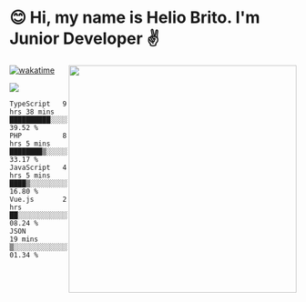  # 😊 Hi, my name is Helio Brito. I'm Junior Developer ✌️

<img src="https://github-readme-stats.vercel.app/api?username=helioh3&show_icons=true&count_private=true&theme=gruvbox" min-width="400px" max-width="400px" width="400px" align="right" />

[![wakatime](https://wakatime.com/badge/user/ce1da5e2-69aa-40b1-a2f3-97124b30e813.svg)](https://wakatime.com/@ce1da5e2-69aa-40b1-a2f3-97124b30e813)

<p align="left">
  <a href="https://t.me/helioh3" target="_blank" rel="noopener noreferrer" alt="Telegram">
  <img src="https://img.shields.io/badge/Telegram-2CA5E0?style=for-the-badge&logo=telegram&logoColor=white" /></a>
</p>

<!--START_SECTION:waka-->
```text
TypeScript   9 hrs 38 mins   ██████████░░░░░░░░░░░░░░░   39.52 % 
PHP          8 hrs 5 mins    ████████▒░░░░░░░░░░░░░░░░   33.17 % 
JavaScript   4 hrs 5 mins    ████▒░░░░░░░░░░░░░░░░░░░░   16.80 % 
Vue.js       2 hrs           ██░░░░░░░░░░░░░░░░░░░░░░░   08.24 % 
JSON         19 mins         ▒░░░░░░░░░░░░░░░░░░░░░░░░   01.34 % 
```
<!--END_SECTION:waka-->
